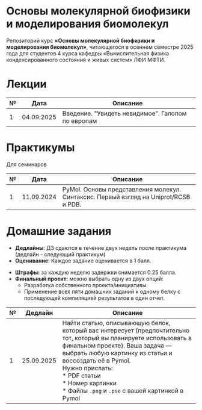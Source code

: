 # Основы молекулярной биофизики и моделирования биомолекул

Репозиторий курс **«Основы молекулярной биофизики и моделирования биомолекул»**, читающегося в осеннем семестре 2025 года для студентов 4 курса кафедры «Вычислительная физика конденсированного состояния и живых систем» ЛФИ МФТИ.

# Лекции

| № | Дата   | Описание                                                                          |
| -- | ---------- | ----------------------------------------------------------------------------------------- |
| 1  | 04.09.2025 | Введение. "Увидеть невидимое". Галопом по европам |

# Практикумы

Для семинаров

| № | Дата   | Описание                                                                                                                       |
| -- | ---------- | -------------------------------------------------------------------------------------------------------------------------------------- |
| 1  | 11.09.2024 | PyMol. Основы представления молекул. Синтаксис. Первый взгляд на Uniprot/RCSB и PDB. |

# Домашние задания

* **Дедлайны**: ДЗ сдаются в течение двух недель после практикума (дедлайн - следующий практикум)
* **Оценивание**: Каждое задание оценивается в 1 балл.

- **Штрафы:** за каждую неделю задержки снимается 0.25 балла.
- **Финальный проект:** можно выбрать одну из двух опций:
  - Разработка собственного проекта/инициативы.
  - Применение всех пяти домашних заданий к одному белку с последующей компиляцией результатов в один отчет.

| № | Дедлайн | Описание                                                                                                                                                                                                                                                                                                                                                                                                                                                                                                                                                     |
| -- | -------------- | -------------------------------------------------------------------------------------------------------------------------------------------------------------------------------------------------------------------------------------------------------------------------------------------------------------------------------------------------------------------------------------------------------------------------------------------------------------------------------------------------------------------------------------------------------------------- |
| 1  | 25.09.2025     | Найти статью, описывающую белок, который вас интересует (предпочтительно тот, который вы планируете использовать в финальном проекте). Ваша задача — выбрать любую картинку из статьи и воссоздать её в Pymol.<br />Нужно прислать:<br />* PDF статьи<br />* Номер картинки<br />* Файлы `.png` и `.pse` с вашей картинкой в Pymol |
